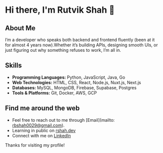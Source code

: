 # Hi there, I'm Rutvik Shah 👋

## About Me
I’m a developer who speaks both backend and frontend fluently (been at it for almost 4 years now).Whether it’s building APIs, designing smooth UIs, or just figuring out why something refuses to work, I’m all in.

## Skills
- **Programming Languages:** Python, JavaScript, Java, Go
- **Web Technologies:** HTML, CSS, React, Node.js, Nuxt.js, Next.js
- **Databases:** MySQL, MongoDB, Firebase, Supabase, Postgres 
- **Tools & Platforms:** Git, Docker, AWS, GCP

## Find me around the web
- Feel free to reach out to me through [Email](mailto: rbshah0029@gmail.com).
- Learning in public on [rshah.dev](https://rshah.dev)
- Connect with me on  [LinkedIn](https://www.linkedin.com/in/rutvik-shah-343945178)


Thanks for visiting my profile!
